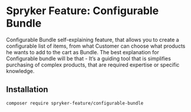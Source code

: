 # Spryker Feature: Configurable Bundle

Configurable Bundle self-explaining feature, that allows you to create a configurable list of items, from what  Customer can choose what products he wants to add to the cart as Bundle. The best explanation for Configurable bundle will be that - It’s a guiding tool that is simplifies purchasing of complex products, that are required expertise or specific knowledge.

## Installation

```
composer require spryker-feature/configurable-bundle
```
